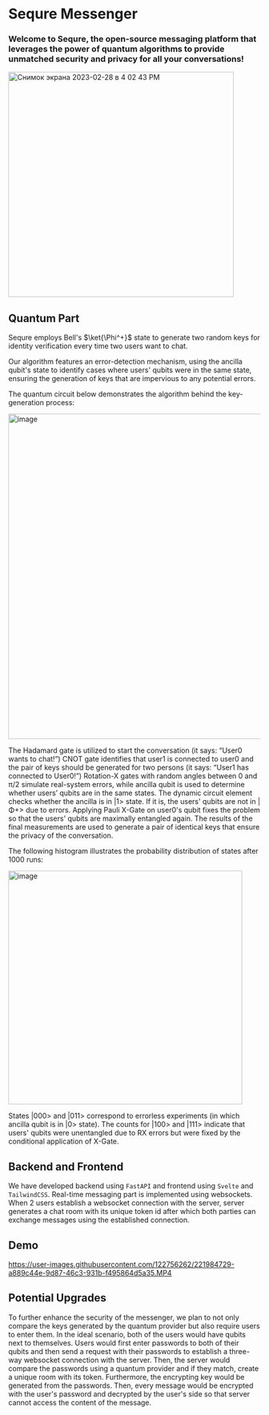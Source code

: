 # Sequre Messenger

### Welcome to Sequre, the open-source messaging platform that leverages the power of quantum algorithms to provide unmatched security and privacy for all your conversations!

<img width="450" alt="Снимок экрана 2023-02-28 в 4 02 43 PM" src="https://user-images.githubusercontent.com/122756262/221979061-a8a46c61-edac-4373-98f1-b8c30631a03f.png">

## Quantum Part

Sequre employs Bell's $\ket{\Phi^+}$ state to generate two random keys for identity verification every time two users want to chat.

Our algorithm features an error-detection mechanism, using the ancilla qubit's state to identify cases where users' qubits were in the same state, ensuring the generation of keys that are impervious to any potential errors.

The quantum circuit below demonstrates the algorithm behind the key-generation process:

<img width="650" alt="image" src="https://github.com/dmitriikhitrin/sequre/assets/122756262/c2bf1b4c-1d36-491f-8895-665de4ec7e54">

The Hadamard gate is utilized to start the conversation (it says: “User0 wants to chat!”) CNOT gate identifies that user1 is connected to user0 and the pair of keys should be generated for two persons (it says: “User1 has connected to User0!”) Rotation-X gates with random angles between 0 and π/2 simulate real-system errors, while ancilla qubit is used to determine whether users’ qubits are in the same states. The dynamic circuit element checks whether the ancilla is in |1> state. If it is, the users' qubits are not in |Φ+> due to errors. Applying Pauli X-Gate on user0's qubit fixes the problem so that the users' qubits are maximally entangled again. The results of the final measurements are used to generate a pair of identical keys that ensure the privacy of the conversation.

The following histogram illustrates the probability distribution of states after 1000 runs:

<img width="467" alt="image" src="https://github.com/dmitriikhitrin/sequre/assets/122756262/74b84cf8-acb0-4901-9a96-7f3c363c3a45">

States |000> and |011> correspond to errorless experiments (in which ancilla qubit is in |0> state). The counts for |100> and |111> indicate that users' qubits were unentangled due to RX errors but were fixed by the conditional application of X-Gate.

## Backend and Frontend

We have developed backend using `FastAPI` and frontend using `Svelte` and `TailwindCSS`. Real-time messaging part is implemented using websockets. When 2 users establish a websocket connection with the server, server generates a chat room with its unique token id after which both parties can exchange messages using the established connection. 

## Demo

https://user-images.githubusercontent.com/122756262/221984729-a889c44e-9d87-46c3-931b-f495864d5a35.MP4


## Potential Upgrades

To further enhance the security of the messenger, we plan to not only compare the keys generated by the quantum provider but also require users to enter them. In the ideal scenario, both of the users would have qubits next to themselves. Users would first enter passwords to both of their qubits and then send a request with their passwords to establish a three-way websocket connection with the server. Then, the server would compare the passwords using a quantum provider and if they match, create a unique room with its token. Furthermore, the encrypting key would be generated from the passwords. Then, every message would be encrypted with the user's password and decrypted by the user's side so that server cannot access the content of the message.
